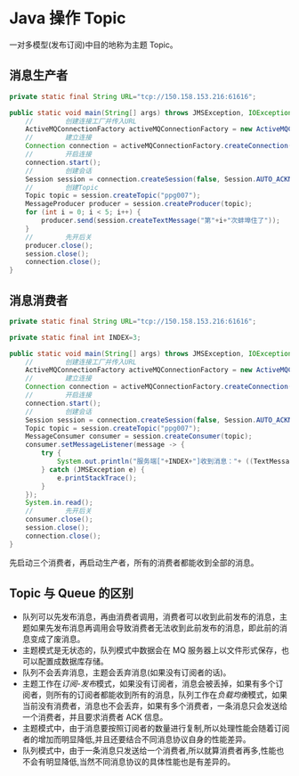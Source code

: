 # Java 操作 Topic

一对多模型(发布订阅)中目的地称为主题 Topic。

## 消息生产者

```java
private static final String URL="tcp://150.158.153.216:61616";

public static void main(String[] args) throws JMSException, IOException {
    //        创建连接工厂并传入URL
    ActiveMQConnectionFactory activeMQConnectionFactory = new ActiveMQConnectionFactory(URL);
    //        建立连接
    Connection connection = activeMQConnectionFactory.createConnection();
    //        开启连接
    connection.start();
    //        创建会话
    Session session = connection.createSession(false, Session.AUTO_ACKNOWLEDGE);
    //        创建Topic
    Topic topic = session.createTopic("ppg007");
    MessageProducer producer = session.createProducer(topic);
    for (int i = 0; i < 5; i++) {
        producer.send(session.createTextMessage("第"+i+"次蚌埠住了"));
    }
    //        先开后关
    producer.close();
    session.close();
    connection.close();
}
```

## 消息消费者

```java
private static final String URL="tcp://150.158.153.216:61616";

private static final int INDEX=3;

public static void main(String[] args) throws JMSException, IOException {
    //        创建连接工厂并传入URL
    ActiveMQConnectionFactory activeMQConnectionFactory = new ActiveMQConnectionFactory(URL);
    //        建立连接
    Connection connection = activeMQConnectionFactory.createConnection();
    //        开启连接
    connection.start();
    //        创建会话
    Session session = connection.createSession(false, Session.AUTO_ACKNOWLEDGE);
    Topic topic = session.createTopic("ppg007");
    MessageConsumer consumer = session.createConsumer(topic);
    consumer.setMessageListener(message -> {
        try {
            System.out.println("服务端["+INDEX+"]收到消息："+ ((TextMessage) message).getText());
        } catch (JMSException e) {
            e.printStackTrace();
        }
    });
    System.in.read();
    //        先开后关
    consumer.close();
    session.close();
    connection.close();
}
```

先启动三个消费者，再启动生产者，所有的消费者都能收到全部的消息。

## Topic 与 Queue 的区别

- 队列可以先发布消息，再由消费者调用，消费者可以收到此前发布的消息，主题如果先发布消息再调用会导致消费者无法收到此前发布的消息，即此前的消息变成了废消息。
- 主题模式是无状态的，队列模式中数据会在 MQ 服务器上以文件形式保存，也可以配置成数据库存储。
- 队列不会丢弃消息，主题会丢弃消息(如果没有订阅者的话)。
- 主题工作在*订阅-发布*模式，如果没有订阅者，消息会被丢掉，如果有多个订阅者，则所有的订阅者都能收到所有的消息，队列工作在*负载均衡*模式，如果当前没有消费者，消息也不会丢弃，如果有多个消费者，一条消息只会发送给一个消费者，并且要求消费者 ACK 信息。
- 主题模式中，由于消息要按照订阅者的数量进行复制,所以处理性能会随着订阅者的增加而明显降低,并且还要结合不同消息协议自身的性能差异。
- 队列模式中，由于一条消息只发送给一个消费者,所以就算消费者再多,性能也不会有明显降低,当然不同消息协议的具体性能也是有差异的。
